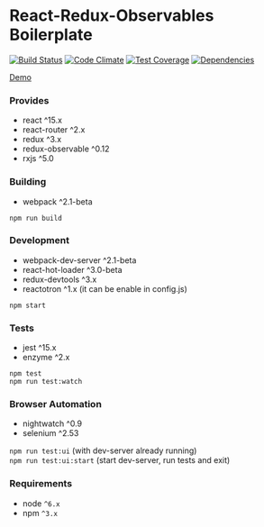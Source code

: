 React-Redux-Observables Boilerplate
===

[![Build Status](https://travis-ci.org/gilbarbara/react-redux-observables-boilerplate.svg?branch=master)](https://travis-ci.org/gilbarbara/react-redux-observables-boilerplate) 
[![Code Climate](https://codeclimate.com/github/gilbarbara/react-redux-observables-boilerplate/badges/gpa.svg)](https://codeclimate.com/github/gilbarbara/react-redux-observables-boilerplate) [![Test Coverage](https://codeclimate.com/github/gilbarbara/react-redux-observables-boilerplate/badges/coverage.svg)](https://codeclimate.com/github/gilbarbara/react-redux-observables-boilerplate/coverage) [![Dependencies](https://david-dm.org/gilbarbara/react-redux-observables-boilerplate.svg)](https://david-dm.org/gilbarbara/react-redux-observables-boilerplate)

[Demo](http://gilbarbara.github.io/react-redux-observables-boilerplate)

### Provides
- react ^15.x
- react-router ^2.x
- redux ^3.x
- redux-observable ^0.12
- rxjs ^5.0

### Building
- webpack ^2.1-beta

`npm run build`

### Development
- webpack-dev-server ^2.1-beta
- react-hot-loader ^3.0-beta
- redux-devtools ^3.x
- reactotron ^1.x (it can be enable in config.js)

`npm start`

### Tests
- jest ^15.x
- enzyme ^2.x

`npm test`  
`npm run test:watch`

### Browser Automation
- nightwatch ^0.9
- selenium ^2.53

`npm run test:ui` (with dev-server already running)  
`npm run test:ui:start` (start dev-server, run tests and exit) 

### Requirements
- node `^6.x`
- npm `^3.x`
